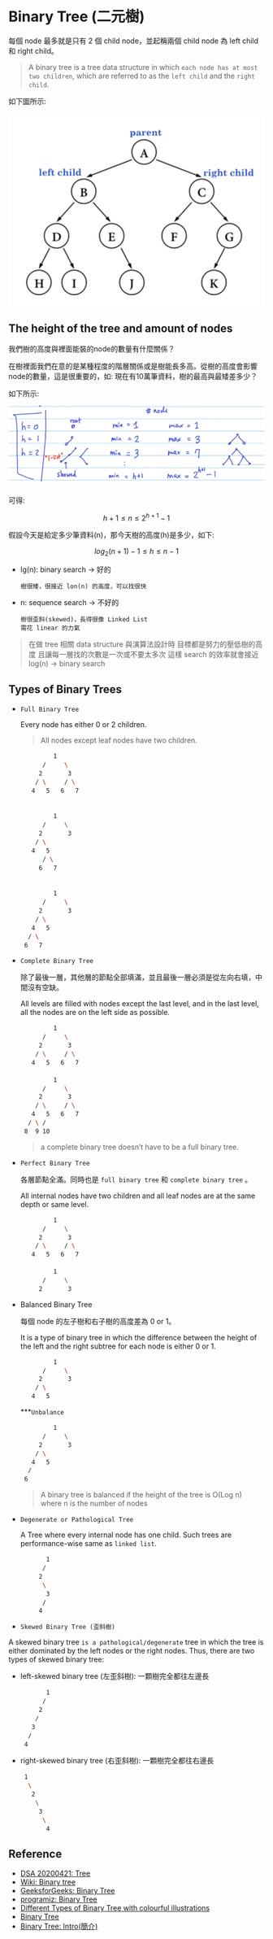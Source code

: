 # Binary Tree (二元樹)

每個 node 最多就是只有 2 個 child node，並起稱兩個 child node 為 left child 和 right child。

> A binary tree is a tree data structure in which `each node has at most two children`, which are referred to as the `left child` and the `right child`.

如下圖所示:

![](images/binary_tree.png)

## The height of the tree and amount of nodes

我們樹的高度與裡面能裝的node的數量有什麼關係？

在樹裡面我們在意的是某種程度的階層關係或是樹能長多高。從樹的高度會影響node的數量，這是很重要的，如: 現在有10萬筆資料，樹的最高與最矮差多少？

如下所示:

![](images/how_many_nodes.png)

可得:

$$ h+1 \leq n \leq 2^{h+1} - 1 $$

假設今天是給定多少筆資料(n)，那今天樹的高度(h)是多少，如下:

$$ log_2(n+1) - 1 \leq h \leq n-1 $$

- lg(n): binary search -> 好的

    ```
    樹很矮，很接近 lon(n) 的高度，可以找很快
    ```

- n: sequence search -> 不好的

    ```
    樹很歪斜(skewed)，長得很像 Linked List
    需花 linear 的力氣
    ```

> 在做 tree 相關 data structure 與演算法設計時
> 目標都是努力的壓低樹的高度
> 且讓每一層找的次數是一次或不要太多次
> 這樣 search 的效率就會接近 log(n) -> binary search

## Types of Binary Trees

- `Full Binary Tree`

    Every node has either 0 or 2 children.

    > All nodes except leaf nodes have two children.

    ```sh
             1
          /     \
         2       3
        / \     / \
       4   5   6   7


             1
          /     \
         2       3
        / \
       4   5
          / \
         6   7


             1
          /     \
         2       3
        / \
       4   5
      / \
     6   7
    ```

- `Complete Binary Tree`

    除了最後一層，其他層的節點全部填滿，並且最後一層必須是從左向右填，中間沒有空缺。

    All levels are filled with nodes except the last level,  and in the last level, all the nodes are on the left side as possible.

    ```sh
             1
          /     \
         2       3
        / \     / \
       4   5   6   7

             1
          /     \
         2       3
        / \     / \
       4   5   6   7
      / \ /
     8  9 10
    ```

    > a complete binary tree doesn’t have to be a full binary tree.

- `Perfect Binary Tree`

    各層節點全滿。同時也是 `full binary tree` 和 `complete binary tree` 。

    All internal nodes have two children and all leaf nodes are at the same depth or same level.

    ```sh
             1
          /     \
         2       3
        / \     / \
       4   5   6   7

             1
          /     \
         2       3
    ```

- Balanced Binary Tree

    每個 node 的左子樹和右子樹的高度差為 0 or 1。

    It is a type of binary tree in which the difference between the height of the left and the right subtree for each node is either 0 or 1.

    ```sh
             1
          /     \
         2       3
        / \
       4   5
    ```

    ***`Unbalance`

    ```sh
             1
          /     \
         2       3
        / \
       4   5
      /
     6
    ```

    > A binary tree is balanced if the height of the tree is O(Log n) where n is the number of nodes

- `Degenerate or Pathological Tree`

    A Tree where every internal node has one child. Such trees are performance-wise same as `linked list`.

    ```sh
           1
          /
         2
          \
           3
          /
         4
    ```

- `Skewed Binary Tree (歪斜樹)`

A skewed binary tree `is a pathological/degenerate` tree in which the tree is either dominated by the left nodes or the right nodes. Thus, there are two types of skewed binary tree:

  - left-skewed binary tree (左歪斜樹): 一顆樹完全都往左邊長

    ```sh
           1
          /
         2
        /
       3
      /
     4
    ```
  - right-skewed binary tree (右歪斜樹): 一顆樹完全都往右邊長

    ```sh
     1
      \
       2
        \
         3
          \
           4
    ```

## Reference

- [DSA 20200421: Tree](https://www.youtube.com/watch?v=XkNIHYd9Ruc)
- [Wiki: Binary tree](https://en.wikipedia.org/wiki/Binary_tree)
- [GeeksforGeeks: Binary Tree](https://www.geeksforgeeks.org/binary-tree-set-3-types-of-binary-tree/)
- [programiz: Binary Tree](https://www.programiz.com/dsa/binary-tree)
- [Different Types of Binary Tree with colourful illustrations](https://towardsdatascience.com/5-types-of-binary-tree-with-cool-illustrations-9b335c430254)
- [Binary Tree](https://web.ntnu.edu.tw/~algo/BinaryTree.html)
- [Binary Tree: Intro(簡介)](http://alrightchiu.github.io/SecondRound/binary-tree-introjian-jie.html)
